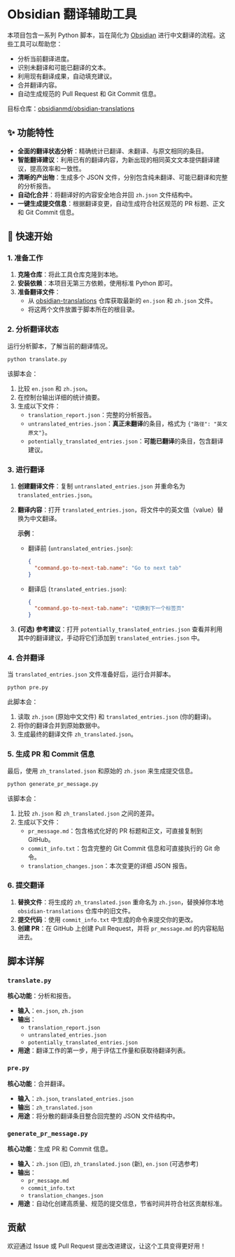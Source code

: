 # Obsidian 翻译辅助工具

本项目包含一系列 Python 脚本，旨在简化为 [Obsidian](https://obsidian.md/) 进行中文翻译的流程。这些工具可以帮助您：

-   分析当前翻译进度。
-   识别未翻译和可能已翻译的文本。
-   利用现有翻译成果，自动填充建议。
-   合并翻译内容。
-   自动生成规范的 Pull Request 和 Git Commit 信息。

目标仓库：[obsidianmd/obsidian-translations](https://github.com/obsidianmd/obsidian-translations)

## ✨ 功能特性

-   **全面的翻译状态分析**：精确统计已翻译、未翻译、与原文相同的条目。
-   **智能翻译建议**：利用已有的翻译内容，为新出现的相同英文文本提供翻译建议，提高效率和一致性。
-   **清晰的产出物**：生成多个 JSON 文件，分别包含纯未翻译、可能已翻译和完整的分析报告。
-   **自动化合并**：将翻译好的内容安全地合并回 `zh.json` 文件结构中。
-   **一键生成提交信息**：根据翻译变更，自动生成符合社区规范的 PR 标题、正文和 Git Commit 信息。

## 🚀 快速开始

### 1. 准备工作

1.  **克隆仓库**：将此工具仓库克隆到本地。
2.  **安装依赖**：本项目无第三方依赖，使用标准 Python 即可。
3.  **准备翻译文件**：
    -   从 [obsidian-translations](https://github.com/obsidianmd/obsidian-translations) 仓库获取最新的 `en.json` 和 `zh.json` 文件。
    -   将这两个文件放置于脚本所在的根目录。

### 2. 分析翻译状态

运行分析脚本，了解当前的翻译情况。

```bash
python translate.py
```

该脚本会：
1.  比较 `en.json` 和 `zh.json`。
2.  在控制台输出详细的统计摘要。
3.  生成以下文件：
    -   `translation_report.json`：完整的分析报告。
    -   `untranslated_entries.json`：**真正未翻译**的条目，格式为 `{"路径": "英文原文"}`。
    -   `potentially_translated_entries.json`：**可能已翻译**的条目，包含翻译建议。

### 3. 进行翻译

1.  **创建翻译文件**：复制 `untranslated_entries.json` 并重命名为 `translated_entries.json`。
2.  **翻译内容**：打开 `translated_entries.json`，将文件中的英文值（value）替换为中文翻译。

    **示例**：
    *   翻译前 (`untranslated_entries.json`):
        ```json
        {
          "command.go-to-next-tab.name": "Go to next tab"
        }
        ```
    *   翻译后 (`translated_entries.json`):
        ```json
        {
          "command.go-to-next-tab.name": "切换到下一个标签页"
        }
        ```
3.  **(可选) 参考建议**：打开 `potentially_translated_entries.json` 查看并利用其中的翻译建议，手动将它们添加到 `translated_entries.json` 中。

### 4. 合并翻译

当 `translated_entries.json` 文件准备好后，运行合并脚本。

```bash
python pre.py
```

此脚本会：
1.  读取 `zh.json` (原始中文文件) 和 `translated_entries.json` (你的翻译)。
2.  将你的翻译合并到原始数据中。
3.  生成最终的翻译文件 `zh_translated.json`。

### 5. 生成 PR 和 Commit 信息

最后，使用 `zh_translated.json` 和原始的 `zh.json` 来生成提交信息。

```bash
python generate_pr_message.py
```

该脚本会：
1.  比较 `zh.json` 和 `zh_translated.json` 之间的差异。
2.  生成以下文件：
    -   `pr_message.md`：包含格式化好的 PR 标题和正文，可直接复制到 GitHub。
    -   `commit_info.txt`：包含完整的 Git Commit 信息和可直接执行的 Git 命令。
    -   `translation_changes.json`：本次变更的详细 JSON 报告。

### 6. 提交翻译

1.  **替换文件**：将生成的 `zh_translated.json` 重命名为 `zh.json`，替换掉你本地 `obsidian-translations` 仓库中的旧文件。
2.  **提交代码**：使用 `commit_info.txt` 中生成的命令来提交你的更改。
3.  **创建 PR**：在 GitHub 上创建 Pull Request，并将 `pr_message.md` 的内容粘贴进去。

## 脚本详解

### `translate.py`

**核心功能**：分析和报告。
-   **输入**：`en.json`, `zh.json`
-   **输出**：
    -   `translation_report.json`
    -   `untranslated_entries.json`
    -   `potentially_translated_entries.json`
-   **用途**：翻译工作的第一步，用于评估工作量和获取待翻译列表。

### `pre.py`

**核心功能**：合并翻译。
-   **输入**：`zh.json`, `translated_entries.json`
-   **输出**：`zh_translated.json`
-   **用途**：将分散的翻译条目整合回完整的 JSON 文件结构中。

### `generate_pr_message.py`

**核心功能**：生成 PR 和 Commit 信息。
-   **输入**：`zh.json` (旧), `zh_translated.json` (新), `en.json` (可选参考)
-   **输出**：
    -   `pr_message.md`
    -   `commit_info.txt`
    -   `translation_changes.json`
-   **用途**：自动化创建高质量、规范的提交信息，节省时间并符合社区贡献标准。

## 贡献

欢迎通过 Issue 或 Pull Request 提出改进建议，让这个工具变得更好用！
